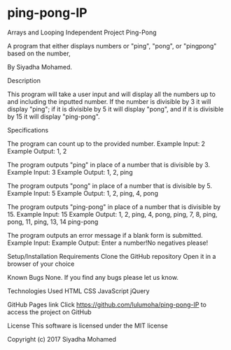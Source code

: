 # ping-pong-IP
Arrays and Looping Independent Project
Ping-Pong

A program that either displays numbers or "ping", "pong", or "pingpong" based on the number,

By Siyadha Mohamed.

Description

This program will take a user input and will display all the numbers up to and including the inputted number. 
If the number is divisible by 3 it will display "ping"; if it is divisible by 5 it will display "pong", and if it is divisible by 15 it will display "ping-pong".

Specifications

The program can count up to the provided number.
Example Input: 2
Example Output: 1, 2

The program outputs "ping" in place of a number that is divisible by 3.
Example Input: 3
Example Output: 1, 2, ping

The program outputs "pong" in place of a number that is divisible by 5.
Example Input: 5
Example Output: 1, 2, ping, 4, pong

The program outputs "ping-pong" in place of a number that is divisible by 15.
Example Input: 15
Example Output: 1, 2, ping, 4, pong, ping, 7, 8, ping, pong, 11, ping, 13, 14 ping-pong

The program outputs an error message if a blank form is submitted.
Example Input:
Example Output: Enter a number!No negatives please!

Setup/Installation Requirements
Clone the GitHub repository
Open it in a browser of your choice

Known Bugs
None. If you find any bugs please let us know.


Technologies Used
HTML
CSS
JavaScript
jQuery

GitHub Pages link
Click https://github.com/lulumoha/ping-pong-IP to access the project on GitHub

License
This software is licensed under the MIT license

Copyright (c) 2017 
Siyadha Mohamed

